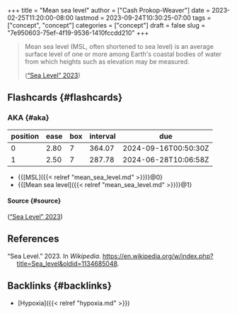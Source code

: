 +++
title = "Mean sea level"
author = ["Cash Prokop-Weaver"]
date = 2023-02-25T11:20:00-08:00
lastmod = 2023-09-24T10:30:25-07:00
tags = ["concept", "concept"]
categories = ["concept"]
draft = false
slug = "7e950603-75ef-4f19-9536-1410fccdd210"
+++

> Mean sea level (MSL, often shortened to sea level) is an average surface level of one or more among Earth's coastal bodies of water from which heights such as elevation may be measured.
>
> (<a href="#citeproc_bib_item_1">“Sea Level” 2023</a>)


## Flashcards {#flashcards}


### AKA {#aka}

| position | ease | box | interval | due                  |
|----------|------|-----|----------|----------------------|
| 0        | 2.80 | 7   | 364.07   | 2024-09-16T00:50:30Z |
| 1        | 2.50 | 7   | 287.78   | 2024-06-28T10:06:58Z |

-   {{[MSL]({{< relref "mean_sea_level.md" >}})}@0}
-   {{[Mean sea level]({{< relref "mean_sea_level.md" >}})}@1}


#### Source {#source}

(<a href="#citeproc_bib_item_1">“Sea Level” 2023</a>)

## References

<style>.csl-entry{text-indent: -1.5em; margin-left: 1.5em;}</style><div class="csl-bib-body">
  <div class="csl-entry"><a id="citeproc_bib_item_1"></a>“Sea Level.” 2023. In <i>Wikipedia</i>. <a href="https://en.wikipedia.org/w/index.php?title=Sea_level&oldid=1134685048">https://en.wikipedia.org/w/index.php?title=Sea_level&#38;oldid=1134685048</a>.</div>
</div>


## Backlinks {#backlinks}

-   [Hypoxia]({{< relref "hypoxia.md" >}})
